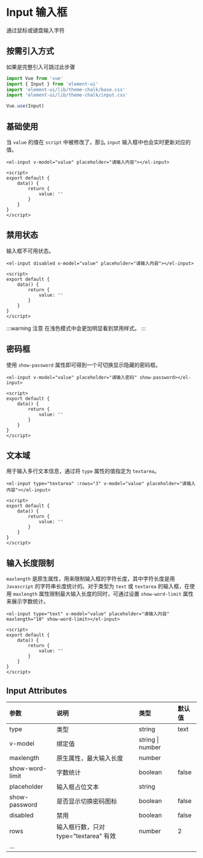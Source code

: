<script setup>
import Demo1 from "./input/Demo1.vue"
import Demo2 from "./input/Demo2.vue"
import Demo3 from "./input/Demo3.vue"
import Demo4 from "./input/Demo4.vue"
import Demo5 from "./input/Demo5.vue"
import { loginRead } from '@/utils/login-read'

loginRead('u10012')
</script>

# <AppCode code="136" /> Input 输入框

<ClientOnly><AppRead code="u10012" /></ClientOnly>

通过鼠标或键盘输入字符

## 按需引入方式

如果是完整引入可跳过此步骤

```javascript
import Vue from 'vue'
import { Input } from 'element-ui'
import 'element-ui/lib/theme-chalk/base.css'
import 'element-ui/lib/theme-chalk/input.css'

Vue.use(Input)
```

## 基础使用

当 `value` 的值在 `script` 中被修改了，那么 `input` 输入框中也会实时更新对应的值。

```vue
<el-input v-model="value" placeholder="请输入内容"></el-input>

<script>
export default {
    data() {
        return {
            value: ''
        }
    }
}
</script>
```

<AppCardBlank>
    <Demo1 />
</AppCardBlank>

## 禁用状态

输入框不可用状态。

```vue
<el-input disabled v-model="value" placeholder="请输入内容"></el-input>

<script>
export default {
    data() {
        return {
            value: ''
        }
    }
}
</script>
```

:::warning 注意
在浅色模式中会更加明显看到禁用样式。
:::

<AppCardBlank>
    <Demo2 />
</AppCardBlank>

## 密码框

使用 `show-password` 属性即可得到一个可切换显示隐藏的密码框。

```vue
<el-input v-model="value" placeholder="请输入密码" show-password></el-input>

<script>
export default {
    data() {
        return {
            value: ''
        }
    }
}
</script>
```

<AppCardBlank>
    <Demo3 />
</AppCardBlank>

## 文本域

用于输入多行文本信息，通过将 `type` 属性的值指定为 `textarea`。

```vue
<el-input type="textarea" :rows="3" v-model="value" placeholder="请输入内容"></el-input>

<script>
export default {
    data() {
        return {
            value: ''
        }
    }
}
</script>
```

<AppCardBlank>
    <Demo4 />
</AppCardBlank>

## 输入长度限制

`maxlength` 是原生属性，用来限制输入框的字符长度，其中字符长度是用 `Javascript` 的字符串长度统计的。对于类型为 `text` 或 `textarea` 的输入框，在使用 `maxlength` 属性限制最大输入长度的同时，可通过设置 `show-word-limit` 属性来展示字数统计。

```vue
<el-input type="text" v-model="value" placeholder="请输入内容" maxlength="10" show-word-limit></el-input>

<script>
export default {
    data() {
        return {
            value: ''
        }
    }
}
</script>
```

<AppCardBlank>
    <Demo5 />
</AppCardBlank>

## Input Attributes

<table border="0" cellspacing="0" cellpadding="0" width="100%" style="display:table;text-align:left;">
    <thead>
        <tr>
            <th>参数</th>
            <th>说明</th>
            <th>类型</th>
            <th>默认值</th>
        </tr>
    </thead>
    <tbody>
        <tr>
            <td>type</td>
            <td>类型</td>
            <td>string</td>
            <td>text</td>
        </tr>
        <tr>
            <td>v-model</td>
            <td>绑定值</td>
            <td>string | number</td>
            <td></td>
        </tr>
        <tr>
            <td>maxlength</td>
            <td>原生属性，最大输入长度</td>
            <td>number</td>
            <td></td>
        </tr>
        <tr>
            <td>show-word-limit</td>
            <td>字数统计</td>
            <td>boolean</td>
            <td>false</td>
        </tr>
        <tr>
            <td>placeholder</td>
            <td>输入框占位文本</td>
            <td>string</td>
            <td></td>
        </tr>
        <tr>
            <td>show-password</td>
            <td>是否显示切换密码图标</td>
            <td>boolean</td>
            <td>false</td>
        </tr>
        <tr>
            <td>disabled</td>
            <td>禁用</td>
            <td>boolean</td>
            <td>false</td>
        </tr>
        <tr>
            <td>rows</td>
            <td>输入框行数，只对 type="textarea" 有效</td>
            <td>number</td>
            <td>2</td>
        </tr>
        <tr>
            <td>...</td>
            <td></td>
            <td></td>
            <td></td>
        </tr>
    </tbody>
</table>

<AppComment />
